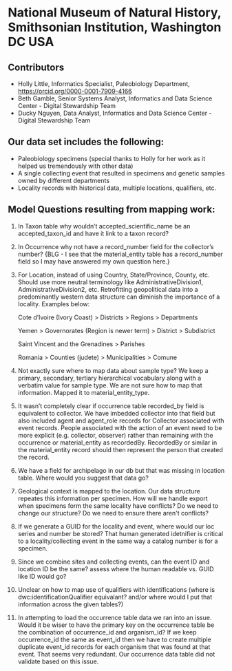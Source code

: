 # National Museum of Natural History, Smithsonian Institution, Washington DC USA

## Contributors
   - Holly Little, Informatics Specialist, Paleobiology Department, https://orcid.org/0000-0001-7909-4166
   - Beth Gamble, Senior Systems Analyst, Informatics and Data Science Center - Digital Stewardship Team
   - Ducky Nguyen, Data Analyst, Informatics and Data Science Center - Digital Stewardship Team
  
## Our data set includes the following:
   -	Paleobiology specimens (special thanks to Holly for her work as it helped us tremendously with other data)
   -	A single collecting event that resulted in specimens and genetic samples owned by different departments
   -	Locality records with historical data, multiple locations, qualifiers, etc.

## Model Questions resulting from mapping work: 

1. In Taxon table why wouldn’t accepted_scientific_name be an accepted_taxon_id and have it link to a taxon record? 

2. In Occurrence why not have a record_number field for the collector’s number? {BLG - I see that the material_entity table has a record_number field so I may have answered my own question here.}

3.  For Location, instead of using Country, State/Province, County, etc. Should use more neutral terminology like AdministrativeDivision1, AdministrativeDivision2, etc. Retrofitting geopolitical data into a predominantly western data structure can diminish the importance of a locality. Examples below: 

 
    Cote d’Ivoire (Ivory Coast) > Districts > Regions > Departments  

    Yemen > Governorates (Region is newer term) > District > Subdistrict 

    Saint Vincent and the Grenadines > Parishes  

    Romania > Counties (judete) > Municipalities > Comune   


4. Not exactly sure where to map data about sample type? We keep a primary, secondary, tertiary hierarchical vocabulary along with a verbatim value for sample type.  We are not sure how to map that information.  Mapped it to material_entity_type. 

5.  It wasn’t completely clear if occurrence table recorded_by field is equivalent to collector.  We have imbedded collector into that field but also included agent and agent_role records for Collector associated with event records. People associated with the action of an event need to be more explicit (e.g. collector, observer) rather than remaining with the occurrence or material_entity as recordedBy. RecordedBy or similar in the material_entity record should then represent the person that created the record. 

6.  We have a field for archipelago in our db but that was missing in location table.  Where would you suggest that data go?

7.  Geological context is mapped to the location. Our data structure repeates this information per specimen. How will we handle export when specimens form the same locality have conflicts? Do we need to change our structure? Do we need to ensure there aren't conflicts?

8.  If we generate a GUID for the locality and event, where would our loc series and number be stored? That human generated idetnifier is critical to a locality/collecting event in the same way a catalog number is for a specimen.

9.  Since we combine sites and collecting events, can the event ID and location ID be the same? assess where the human readable vs. GUID like ID would go?

10.  Unclear on how to map use of qualifiers with identifications (where is dwc:identificationQualifier equivalant? and/or where would I put that information across the given tables?)

11.  In attempting to load the occurrence table data we ran into an issue.  Would it be wiser to have the primary key on the occurrence table be the combination of occurrence_id and  organism_id?  If we keep occurrence_id the same as event_id then we have to create multiple duplicate event_id records for each organism that was found at that event.  That seems very redundant.  Our occurrence data table did not validate based on this issue.
    
